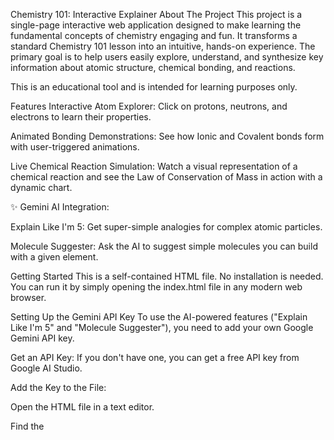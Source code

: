 Chemistry 101: Interactive Explainer
About The Project
This project is a single-page interactive web application designed to make learning the fundamental concepts of chemistry engaging and fun. It transforms a standard Chemistry 101 lesson into an intuitive, hands-on experience. The primary goal is to help users easily explore, understand, and synthesize key information about atomic structure, chemical bonding, and reactions.

This is an educational tool and is intended for learning purposes only.

Features
Interactive Atom Explorer: Click on protons, neutrons, and electrons to learn their properties.

Animated Bonding Demonstrations: See how Ionic and Covalent bonds form with user-triggered animations.

Live Chemical Reaction Simulation: Watch a visual representation of a chemical reaction and see the Law of Conservation of Mass in action with a dynamic chart.

✨ Gemini AI Integration:

Explain Like I'm 5: Get super-simple analogies for complex atomic particles.

Molecule Suggester: Ask the AI to suggest simple molecules you can build with a given element.

Getting Started
This is a self-contained HTML file. No installation is needed. You can run it by simply opening the index.html file in any modern web browser.

Setting Up the Gemini API Key
To use the AI-powered features ("Explain Like I'm 5" and "Molecule Suggester"), you need to add your own Google Gemini API key.

Get an API Key: If you don't have one, you can get a free API key from Google AI Studio.

Add the Key to the File:

Open the HTML file in a text editor.

Find the <script> tag at the bottom of the file.

Locate the following lines of code inside the getSimpleExplanation and getMoleculeSuggestion functions:

const apiKey = "yourapikey";

Paste your API key between the double quotes:

const apiKey = "YOUR_API_KEY_HERE";

Save the file.

Reload and Enjoy: Reload the page in your browser. The AI features should now be active.

Disclaimer
This application uses a Large Language Model (LLM) for some of its features. The information generated by the AI is for educational and illustrative purposes and may not always be 100% accurate. Always cross-reference with verified scientific sources.
